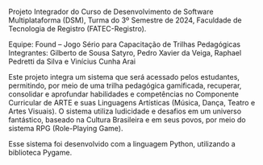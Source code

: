 Projeto Integrador do Curso de Desenvolvimento de Software Multiplataforma (DSM), Turma do 3º Semestre de 2024, Faculdade de Tecnologia de Registro (FATEC-Registro).

Equipe: Found – Jogo Sério para Capacitação de Trilhas Pedagógicas Integrantes: Gilberto de Sousa Satyro, Pedro Xavier da Veiga, Raphael Pedretti da Silva e Vinícius Cunha Arai

Este projeto integra um sistema que será acessado pelos estudantes, permitindo, por meio de uma trilha pedagógica gamificada, recuperar, consolidar e aprofundar habilidades e competências no Componente Curricular de ARTE e suas Linguagens Artísticas (Música, Dança, Teatro e Artes Visuais). O sistema utiliza ludicidade e desafios em um universo fantástico, baseado na Cultura Brasileira e em seus povos, por meio do sistema RPG (Role-Playing Game).

Esse sistema foi desenvolvido com a linguagem Python, utilizando a biblioteca Pygame.
